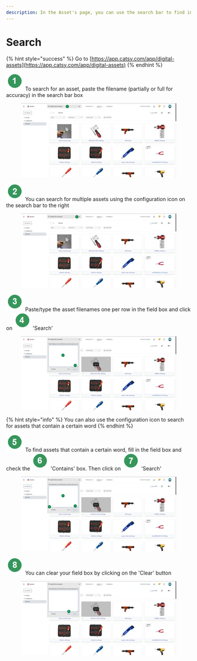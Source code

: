 ```yaml
---
description: In the Asset's page, you can use the search bar to find information.
---
```


# Search

{% hint style="success" %}
Go to [https://app.catsy.com/app/digital-assets](https://app.catsy.com/app/digital-assets)
{% endhint %}

<img src="../.gitbook/assets/image (615).png" alt="" data-size="line"> To search for an asset, paste the filename (partially or full for accuracy) in the search bar box

<figure><img src="../.gitbook/assets/image (670).png" alt=""><figcaption></figcaption></figure>

<img src="../.gitbook/assets/image (616).png" alt="" data-size="line"> You can search for multiple assets using the configuration icon on the search bar to the right

<figure><img src="../.gitbook/assets/image (671).png" alt=""><figcaption></figcaption></figure>

<img src="../.gitbook/assets/image (617).png" alt="" data-size="line"> Paste/type the asset filenames one per row in the field box and click on <img src="../.gitbook/assets/image (618).png" alt="" data-size="line"> 'Search'

<figure><img src="../.gitbook/assets/image (672).png" alt=""><figcaption></figcaption></figure>

{% hint style="info" %}
You can also use the configuration icon to search for assets that contain a certain word
{% endhint %}

<img src="../.gitbook/assets/image (619).png" alt="" data-size="line"> To find assets that contain a certain word, fill in the field box and check the <img src="../.gitbook/assets/image (621).png" alt="" data-size="line"> 'Contains' box. Then click on <img src="../.gitbook/assets/image (622).png" alt="" data-size="line"> 'Search'

<figure><img src="../.gitbook/assets/image (673).png" alt=""><figcaption></figcaption></figure>

<img src="../.gitbook/assets/image (623).png" alt="" data-size="line"> You can clear your field box by clicking on the 'Clear' button

<figure><img src="../.gitbook/assets/image (674).png" alt=""><figcaption></figcaption></figure>
